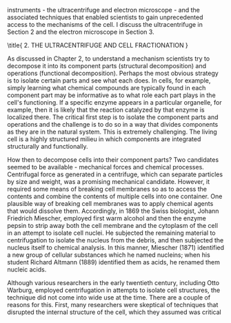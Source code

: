 instruments - the ultracentrifuge and electron microscope - and the associated techniques that enabled scientists to gain unprecedented access to the mechanisms of the cell. I discuss the ultracentrifuge in Section 2 and the electron microscope in Section 3.

\title{
2. THE ULTRACENTRIFUGE AND CELL FRACTIONATION
}

As discussed in Chapter 2, to understand a mechanism scientists try to decompose it into its component parts (structural decomposition) and operations (functional decomposition). Perhaps the most obvious strategy is to isolate certain parts and see what each does. In cells, for example, simply learning what chemical compounds are typically found in each component part may be informative as to what role each part plays in the cell's functioning. If a specific enzyme appears in a particular organelle, for example, then it is likely that the reaction catalyzed by that enzyme is localized there. The critical first step is to isolate the component parts and operations and the challenge is to do so in a way that divides components as they are in the natural system. This is extremely challenging. The living cell is a highly structured milieu in which components are integrated structurally and functionally.

How then to decompose cells into their component parts? Two candidates seemed to be available - mechanical forces and chemical processes. Centrifugal force as generated in a centrifuge, which can separate particles by size and weight, was a promising mechanical candidate. However, it required some means of breaking cell membranes so as to access the contents and combine the contents of multiple cells into one container. One plausible way of breaking cell membranes was to apply chemical agents that would dissolve them. Accordingly, in 1869 the Swiss biologist, Johann Friedrich Miescher, employed first warm alcohol and then the enzyme pepsin to strip away both the cell membrane and the cytoplasm of the cell in an attempt to isolate cell nuclei. He subjected the remaining material to centrifugation to isolate the nucleus from the debris, and then subjected the nucleus itself to chemical analysis. In this manner, Miescher (1871) identified a new group of cellular substances which he named nucleins; when his student Richard Altmann (1889) identified them as acids, he renamed them nucleic acids.

Although various researchers in the early twentieth century, including Otto Warburg, employed centrifugation in attempts to isolate cell structures, the technique did not come into wide use at the time. There are a couple of reasons for this. First, many researchers were skeptical of techniques that disrupted the internal structure of the cell, which they assumed was critical